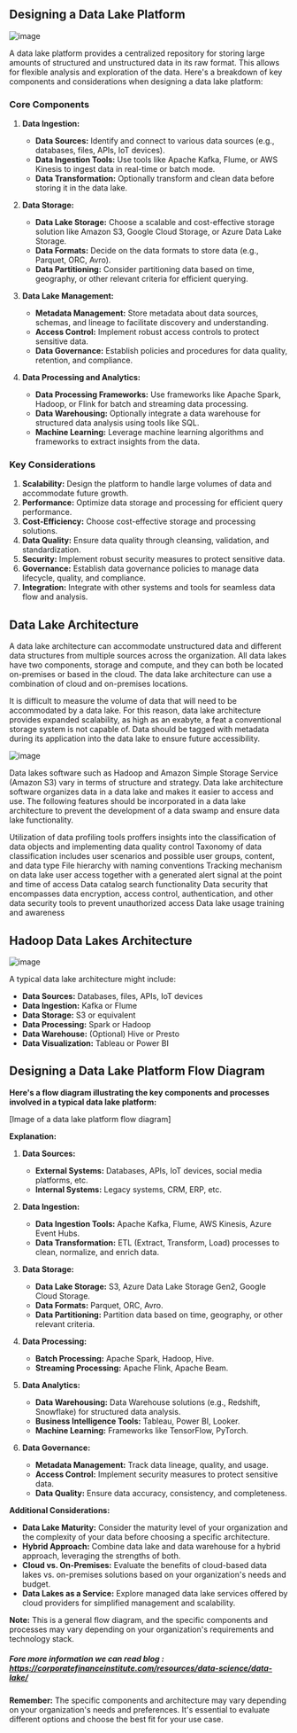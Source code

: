 ## Designing a Data Lake Platform

![image](https://github.com/user-attachments/assets/ccfab845-4bf2-49e1-b688-97655d14619e)

A data lake platform provides a centralized repository for storing large amounts of structured and unstructured data in its raw format. This allows for flexible analysis and exploration of the data. Here's a breakdown of key components and considerations when designing a data lake platform:

### Core Components

1. **Data Ingestion:**
   * **Data Sources:** Identify and connect to various data sources (e.g., databases, files, APIs, IoT devices).
   * **Data Ingestion Tools:** Use tools like Apache Kafka, Flume, or AWS Kinesis to ingest data in real-time or batch mode.
   * **Data Transformation:** Optionally transform and clean data before storing it in the data lake.

2. **Data Storage:**
   * **Data Lake Storage:** Choose a scalable and cost-effective storage solution like Amazon S3, Google Cloud Storage, or Azure Data Lake Storage.
   * **Data Formats:** Decide on the data formats to store data (e.g., Parquet, ORC, Avro).
   * **Data Partitioning:** Consider partitioning data based on time, geography, or other relevant criteria for efficient querying.

3. **Data Lake Management:**
   * **Metadata Management:** Store metadata about data sources, schemas, and lineage to facilitate discovery and understanding.
   * **Access Control:** Implement robust access controls to protect sensitive data.
   * **Data Governance:** Establish policies and procedures for data quality, retention, and compliance.

4. **Data Processing and Analytics:**
   * **Data Processing Frameworks:** Use frameworks like Apache Spark, Hadoop, or Flink for batch and streaming data processing.
   * **Data Warehousing:** Optionally integrate a data warehouse for structured data analysis using tools like SQL.
   * **Machine Learning:** Leverage machine learning algorithms and frameworks to extract insights from the data.

### Key Considerations

1. **Scalability:** Design the platform to handle large volumes of data and accommodate future growth.
2. **Performance:** Optimize data storage and processing for efficient query performance.
3. **Cost-Efficiency:** Choose cost-effective storage and processing solutions.
4. **Data Quality:** Ensure data quality through cleansing, validation, and standardization.
5. **Security:** Implement robust security measures to protect sensitive data.
6. **Governance:** Establish data governance policies to manage data lifecycle, quality, and compliance.
7. **Integration:** Integrate with other systems and tools for seamless data flow and analysis.


## Data Lake Architecture

A data lake architecture can accommodate unstructured data and different data structures from multiple sources across the organization. All data lakes have two components, storage and compute, and they can both be located on-premises or based in the cloud. The data lake architecture can use a combination of cloud and on-premises locations.

It is difficult to measure the volume of data that will need to be accommodated by a data lake. For this reason, data lake architecture provides expanded scalability, as high as an exabyte, a feat a conventional storage system is not capable of. Data should be tagged with metadata during its application into the data lake to ensure future accessibility.

![image](https://github.com/user-attachments/assets/4a4a2189-0053-4d9c-abcf-ff2096fbde6e)

Data lakes software such as Hadoop and Amazon Simple Storage Service (Amazon S3) vary in terms of structure and strategy. Data lake architecture software organizes data in a data lake and makes it easier to access and use. The following features should be incorporated in a data lake architecture to prevent the development of a data swamp and ensure data lake functionality.

Utilization of data profiling tools proffers insights into the classification of data objects and implementing data quality control
Taxonomy of data classification includes user scenarios and possible user groups, content, and data type
File hierarchy with naming conventions
Tracking mechanism on data lake user access together with a generated alert signal at the point and time of access
Data catalog search functionality
Data security that encompasses data encryption, access control, authentication, and other data security tools to prevent unauthorized access
Data lake usage training and awareness

## Hadoop Data Lakes Architecture

![image](https://github.com/user-attachments/assets/4f0dab25-aa83-4e28-85bd-28ae64020548)


A typical data lake architecture might include:

* **Data Sources:** Databases, files, APIs, IoT devices
* **Data Ingestion:** Kafka or Flume
* **Data Storage:** S3 or equivalent
* **Data Processing:** Spark or Hadoop
* **Data Warehouse:** (Optional) Hive or Presto
* **Data Visualization:** Tableau or Power BI


## Designing a Data Lake Platform Flow Diagram

**Here's a flow diagram illustrating the key components and processes involved in a typical data lake platform:**

[Image of a data lake platform flow diagram]

**Explanation:**

1. **Data Sources:**
   * **External Systems:** Databases, APIs, IoT devices, social media platforms, etc.
   * **Internal Systems:** Legacy systems, CRM, ERP, etc.

2. **Data Ingestion:**
   * **Data Ingestion Tools:** Apache Kafka, Flume, AWS Kinesis, Azure Event Hubs.
   * **Data Transformation:** ETL (Extract, Transform, Load) processes to clean, normalize, and enrich data.

3. **Data Storage:**
   * **Data Lake Storage:** S3, Azure Data Lake Storage Gen2, Google Cloud Storage.
   * **Data Formats:** Parquet, ORC, Avro.
   * **Data Partitioning:** Partition data based on time, geography, or other relevant criteria.

4. **Data Processing:**
   * **Batch Processing:** Apache Spark, Hadoop, Hive.
   * **Streaming Processing:** Apache Flink, Apache Beam.

5. **Data Analytics:**
   * **Data Warehousing:** Data Warehouse solutions (e.g., Redshift, Snowflake) for structured data analysis.
   * **Business Intelligence Tools:** Tableau, Power BI, Looker.
   * **Machine Learning:** Frameworks like TensorFlow, PyTorch.

6. **Data Governance:**
   * **Metadata Management:** Track data lineage, quality, and usage.
   * **Access Control:** Implement security measures to protect sensitive data.
   * **Data Quality:** Ensure data accuracy, consistency, and completeness.

**Additional Considerations:**

* **Data Lake Maturity:** Consider the maturity level of your organization and the complexity of your data before choosing a specific architecture.
* **Hybrid Approach:** Combine data lake and data warehouse for a hybrid approach, leveraging the strengths of both.
* **Cloud vs. On-Premises:** Evaluate the benefits of cloud-based data lakes vs. on-premises solutions based on your organization's needs and budget.
* **Data Lakes as a Service:** Explore managed data lake services offered by cloud providers for simplified management and scalability.

**Note:** This is a general flow diagram, and the specific components and processes may vary depending on your organization's requirements and technology stack.

##### Fore more information we can read blog : https://corporatefinanceinstitute.com/resources/data-science/data-lake/



**Remember:** The specific components and architecture may vary depending on your organization's needs and preferences. It's essential to evaluate different options and choose the best fit for your use case.
